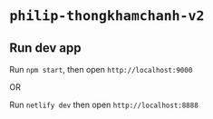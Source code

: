 # `philip-thongkhamchanh-v2`

## Run dev app

Run `npm start`, then open `http://localhost:9000`

OR

Run `netlify dev` then open `http://localhost:8888`
